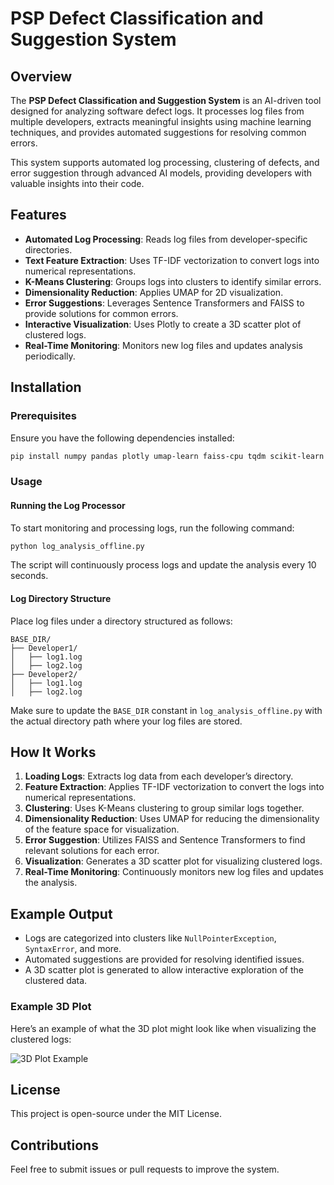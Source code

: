 
# PSP Defect Classification and Suggestion System

## Overview
The **PSP Defect Classification and Suggestion System** is an AI-driven tool designed for analyzing software defect logs. It processes log files from multiple developers, extracts meaningful insights using machine learning techniques, and provides automated suggestions for resolving common errors.

This system supports automated log processing, clustering of defects, and error suggestion through advanced AI models, providing developers with valuable insights into their code.

## Features
- **Automated Log Processing**: Reads log files from developer-specific directories.
- **Text Feature Extraction**: Uses TF-IDF vectorization to convert logs into numerical representations.
- **K-Means Clustering**: Groups logs into clusters to identify similar errors.
- **Dimensionality Reduction**: Applies UMAP for 2D visualization.
- **Error Suggestions**: Leverages Sentence Transformers and FAISS to provide solutions for common errors.
- **Interactive Visualization**: Uses Plotly to create a 3D scatter plot of clustered logs.
- **Real-Time Monitoring**: Monitors new log files and updates analysis periodically.

## Installation

### Prerequisites
Ensure you have the following dependencies installed:

```bash
pip install numpy pandas plotly umap-learn faiss-cpu tqdm scikit-learn sentence-transformers joblib
```

### Usage

#### Running the Log Processor
To start monitoring and processing logs, run the following command:

```bash
python log_analysis_offline.py
```

The script will continuously process logs and update the analysis every 10 seconds.

#### Log Directory Structure
Place log files under a directory structured as follows:

```
BASE_DIR/
├── Developer1/
│   ├── log1.log
│   ├── log2.log
├── Developer2/
│   ├── log1.log
│   ├── log2.log
```

Make sure to update the `BASE_DIR` constant in `log_analysis_offline.py` with the actual directory path where your log files are stored.

## How It Works
1. **Loading Logs**: Extracts log data from each developer’s directory.
2. **Feature Extraction**: Applies TF-IDF vectorization to convert the logs into numerical representations.
3. **Clustering**: Uses K-Means clustering to group similar logs together.
4. **Dimensionality Reduction**: Uses UMAP for reducing the dimensionality of the feature space for visualization.
5. **Error Suggestion**: Utilizes FAISS and Sentence Transformers to find relevant solutions for each error.
6. **Visualization**: Generates a 3D scatter plot for visualizing clustered logs.
7. **Real-Time Monitoring**: Continuously monitors new log files and updates the analysis.

## Example Output
- Logs are categorized into clusters like `NullPointerException`, `SyntaxError`, and more.
- Automated suggestions are provided for resolving identified issues.
- A 3D scatter plot is generated to allow interactive exploration of the clustered data.

### Example 3D Plot
Here’s an example of what the 3D plot might look like when visualizing the clustered logs:

![3D Plot Example](./defect_classification_view.png)

## License
This project is open-source under the MIT License.

## Contributions
Feel free to submit issues or pull requests to improve the system.
